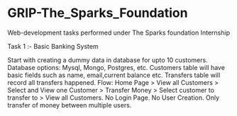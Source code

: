 # GRIP-The_Sparks_Foundation

Web-development tasks performed under The Sparks foundation Internship

Task 1 :- Basic Banking System

Start with creating a dummy data in database for upto 10 customers. Database options: Mysql, Mongo, Postgres, etc.
Customers table will have basic fields such as name, email,current balance etc. Transfers table will record all transfers happened.
Flow: Home Page > View all Customers > Select and View one Customer > Transfer Money > Select customer to transfer to > View all Customers.
No Login Page. No User Creation. Only transfer of money between multiple users.
